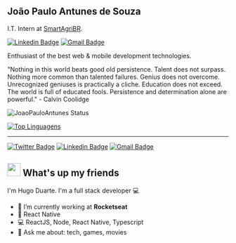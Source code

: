 João Paulo Antunes de Souza
---
I.T. Intern at [SmartAgriBR](https://smart.agr.br/).

[![Linkedin Badge](https://img.shields.io/badge/-Jo&atilde;o%20Paulo%20Antunes%20de%20Souza-6633cc?style=flat-square&logo=Linkedin&logoColor=white&link=z)](https://www.linkedin.com/in/joao-paulo-antunes) 
[![Gmail Badge](https://img.shields.io/badge/-jpantunesdesouza@gmail.com-6633cc?style=flat-square&logo=Gmail&logoColor=white&link=mailto:jpantunesdesouza@gmail.com)](mailto:jpantunesdesouza@gmail.com)

Enthusiast of the best web & mobile development technologies.

"Nothing in this world beats good old persistence. Talent does not surpass. Nothing more common than talented failures. Genius does not overcome. Unrecognized geniuses is practically a cliche. Education does not exceed. The world is full of educated fools. Persistence and determination alone are powerful." - Calvin Coolidge

![JoaoPauloAntunes Status](https://github-readme-stats.vercel.app/api?username=JoaoPauloAntunes&show_icons=true&theme=dark&count_private=true)

[![Top Linguagens](https://github-readme-stats.vercel.app/api/top-langs/?username=JoaoPauloAntunes&layout=compact&langs_count=8&theme=dark)](https://github.com/JoaoPauloAntunes/github-readme-stats)

---
[![Twitter Badge](https://img.shields.io/badge/-@fhugoduarte-1ca0f1?style=flat-square&labelColor=1ca0f1&logo=twitter&logoColor=white&link=https://twitter.com/fhugoduarte)](https://twitter.com/fhugoduarte) [![Linkedin Badge](https://img.shields.io/badge/-HugoDuarte-blue?style=flat-square&logo=Linkedin&logoColor=white&link=https://www.linkedin.com/in/hugo-duarte-3392bb153/)](https://www.linkedin.com/in/hugo-duarte-3392bb153/) 
[![Gmail Badge](https://img.shields.io/badge/-fhugoduarte@gmail.com-c14438?style=flat-square&logo=Gmail&logoColor=white&link=mailto:fhugoduarte@gmail.com)](mailto:fhugoduarte@gmail.com)

## <img src="https://media.giphy.com/media/hvRJCLFzcasrR4ia7z/giphy.gif" width="30px"> What's up my friends
I'm Hugo Duarte.
I'm a full stack developer :computer:

- :rocket:   I’m currently working at **Rocketseat**
- :purple_heart:   React Native
- :computer:   ReactJS, Node, React Native, Typescript
- 💬   Ask me about: tech, games, movies